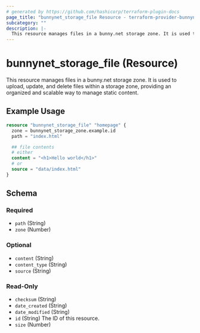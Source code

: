 ```yaml
---
# generated by https://github.com/hashicorp/terraform-plugin-docs
page_title: "bunnynet_storage_file Resource - terraform-provider-bunnynet"
subcategory: ""
description: |-
  This resource manages files in a bunny.net storage zone. It is used to upload, update, and delete files within a storage zone, providing an organized and scalable way to manage static content.
---
```


# bunnynet_storage_file (Resource)

This resource manages files in a bunny.net storage zone. It is used to upload, update, and delete files within a storage zone, providing an organized and scalable way to manage static content.

## Example Usage

```terraform
resource "bunnynet_storage_file" "homepage" {
  zone = bunnynet_storage_zone.example.id
  path = "index.html"

  ## file contents
  # either
  content = "<h1>Hello world</h1>"
  # or
  source = "data/index.html"
}
```

<!-- schema generated by tfplugindocs -->
## Schema

### Required

- `path` (String)
- `zone` (Number)

### Optional

- `content` (String)
- `content_type` (String)
- `source` (String)

### Read-Only

- `checksum` (String)
- `date_created` (String)
- `date_modified` (String)
- `id` (String) The ID of this resource.
- `size` (Number)
